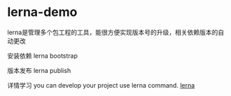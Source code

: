 # lerna-demo
lerna是管理多个包工程的工具，能很方便实现版本号的升级，相关依赖版本的自动更改

安装依赖
  lerna bootstrap
  
版本发布
  lerna publish
 
详情学习
  you can develop your project use lerna command.
  [lerna](https://github.com/lerna/lerna)
